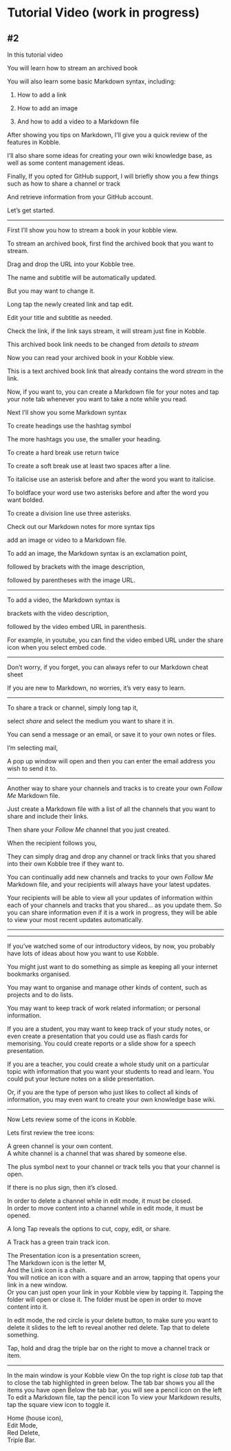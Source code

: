 # Tutorial  Video (work in progress)
## #2

In this tutorial video

You will learn how to stream an archived book

You will also learn some basic Markdown syntax, including:

1. How to add a link

2. How to add an image

3. And how to add a video to a Markdown file

After showing you tips on Markdown, I’ll give you a quick review of the features in Kobble.

I’ll also share some ideas for creating your own wiki knowledge base, as well as some content management ideas.

Finally, If you opted for GitHub support, I will briefly show you a few things such as how to share a channel or track

And retrieve information from your GitHub account.

Let’s get started.

***

First I’ll show you how to stream a book in your kobble view.

To stream an archived book, first find the archived book that you want to stream. 

Drag and drop the URL into your Kobble tree.

The name and subtitle will be automatically updated.

But you may want to change it.

Long tap the newly created link and tap edit.

Edit your title and subtitle as needed.

Check the link, if the link says stream, it will stream just fine in Kobble.

This archived book link needs to be changed from *details* to *stream*

Now you can read your archived book in your Kobble view.

This is a text archived book link that already contains the word *stream* in the link.

Now, if you want to, you can create a Markdown file for your notes and tap your note tab whenever you want to take a note while you read.

Next I’ll show you some Markdown syntax

To create headings use the hashtag symbol

The more hashtags you use, the smaller your heading.

To create a hard break use return twice

To create a soft break use at least two spaces after a line.  

To italicise use an asterisk before and after the word you want to italicise.

To boldface your word use two asterisks before and after the word you want bolded.

To create a division line use three asterisks.

Check out our Markdown notes for more syntax tips

add an image or video to a Markdown file.

To add an image, the Markdown syntax is an exclamation point,

followed by brackets with the image description, 

followed by parentheses with the image URL.

***

To add a video, the Markdown syntax is 

brackets with the video description, 

followed by the video embed URL in parenthesis. 

For example, in youtube, you can find the video embed URL under the share icon when you select embed code.

***

Don’t worry, if you forget, you can always refer to our Markdown cheat sheet 

If you are new to Markdown, no worries, it’s very easy to learn.

***

To share a track or channel, simply long tap it, 

select *share* and select the medium you want to share it in. 

You can send a message or an email, or save it to your own notes or files.

I’m selecting mail,  

A pop up window will open and then you can enter the email address you wish to send it to.

***

Another way to share your channels and tracks is to create your own *Follow Me* Markdown file.

Just create a Markdown file with a list of all the channels that you want to share and include their links.

Then share your *Follow Me* channel that you just created.

When the recipient follows you,

They can simply drag and drop any channel or track links that you shared into their own Kobble tree if they want to.

You can continually add new channels and tracks to your own *Follow Me* Markdown file, and your recipients will always have your latest updates.

Your recipients will be able to view all your updates of information within each of your channels and tracks that you shared... as you update them. So you can share information even if it is a work in progress, they will be able to view your most recent updates automatically.

***

***

If you’ve watched some of our introductory videos, by now, you probably have lots of ideas about how you want to use Kobble.

You might just want to do something as simple as keeping all your internet bookmarks organised.

You may want to organise and manage other kinds of content, such as projects and to do lists.

You may want to keep track of work related information; or personal information.

If you are a student, you may want to keep track of your study notes, or even create a presentation that you could use as flash cards for memorising. You could create reports or a slide show for a speech presentation.

If you are a teacher, you could create a whole study unit on a particular topic with information that you want your students to read and learn. You could put your lecture notes on a slide presentation.

Or, if you are the type of person who just likes to collect all kinds of information, you may even want to create your own knowledge base wiki.
***

Now Lets review some of the icons in Kobble. 

Lets first review the tree icons:

A green channel is your own content.  
A white channel is a channel that was shared by someone else.  

The plus symbol next to your channel or track tells you that your channel is open.   

If there is no plus sign, then it’s closed.  

In order to delete a channel while in edit mode, it must be closed.  
In order to move content into a channel while in edit mode, it must be opened.  

A long Tap reveals the options to cut, copy, edit, or share.  

A Track has a green train track icon.  

The Presentation icon is a presentation screen,   
The Markdown icon is the letter M,  
And the Link icon is a chain.  
You will notice an icon with a square and an arrow, tapping that opens your link in a new window.  
Or you can just open your link in your Kobble view by tapping it.
Tapping the folder will open or close it. The folder must be open in order to move content into it.  

In edit mode, the red circle is your delete button, to make sure you want to delete it slides to the left to reveal another red delete. Tap that to delete something.

Tap, hold and drag the triple bar on the right to move a channel track or item.

***


In the main window is your
Kobble view
On the top right is *close tab* tap that to close the tab highlighted in green below.
The tab bar shows you all the items you have open
Below the tab bar, you will see a pencil icon on the left
To edit a Markdown file, tap the pencil icon
To view your Markdown results, tap the square view icon to toggle it.


Home (house icon),  
Edit Mode,  
Red Delete,  
Triple Bar. 